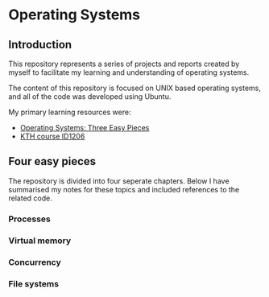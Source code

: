 # Operating Systems

## Introduction

This repository represents a series of projects and reports created by myself to facilitate my learning and understanding of operating systems.

The content of this repository is focused on UNIX based operating systems, and all of the code was developed using Ubuntu.

My primary learning resources were: 
- [Operating Systems: Three Easy Pieces](http://pages.cs.wisc.edu/~remzi/OSTEP/)
- [KTH course ID1206](https://www.kth.se/student/kurser/kurs/ID1206?l=en)

## Four easy pieces

The repository is divided into four seperate chapters. Below I have summarised my notes for these topics and included references to the related code. 

### Processes

### Virtual memory

### Concurrency

### File systems

